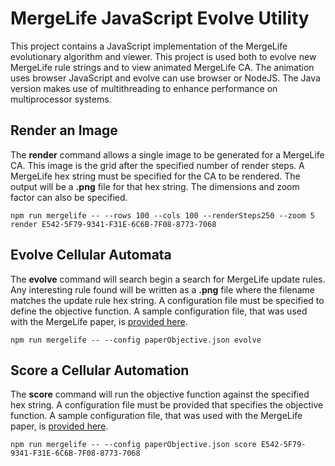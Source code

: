 MergeLife JavaScript Evolve Utility
===================================

This project contains a JavaScript implementation of the MergeLife evolutionary algorithm and viewer.
This project is used both to evolve new MergeLife rule strings and to view animated MergeLife CA. The animation
uses browser JavaScript and evolve can use browser or NodeJS.  The Java version makes use of
multithreading to enhance performance on multiprocessor systems.

Render an Image
---------------

The **render** command allows a single image to be generated for a MergeLife CA.
This image is the grid after the specified number of render steps.  A MergeLife
hex string must be specified for the CA to be rendered.  The output will be
a **.png** file for that hex string. The dimensions and zoom factor can also
be specified.

```
npm run mergelife -- --rows 100 --cols 100 --renderSteps250 --zoom 5 render E542-5F79-9341-F31E-6C6B-7F08-8773-7068
```


Evolve Cellular Automata
------------------------

The **evolve** command will search begin a search for MergeLife update rules.
Any interesting rule found will be written as a **.png** file where the filename
matches the update rule hex string.  A configuration file must be specified to
define the objective function.  A sample configuration file, that was used
with the MergeLife paper, is [provided here](https://github.com/jeffheaton/mergelife/blob/master/java/evolve/paperObjective.json).

```
npm run mergelife -- --config paperObjective.json evolve
```


Score a Cellular Automation
---------------------------

The **score** command will run the objective function against the specified hex string.
A configuration file must be provided that specifies the objective function. A sample configuration file, that was used
with the MergeLife paper, is [provided here](https://github.com/jeffheaton/mergelife/blob/master/java/evolve/paperObjective.json).

```
npm run mergelife -- --config paperObjective.json score E542-5F79-9341-F31E-6C6B-7F08-8773-7068
```
